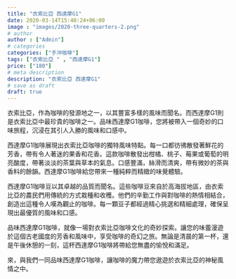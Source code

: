 ```yaml
---
title: "衣索比亞 西達摩G1"
date: 2020-03-14T15:40:24+06:00
image : "images/2020-three-quarters-2.png"
# author
author : ["Admin"]
# categories
categories: ["手沖咖啡"]
tags: ["衣索比亞 " , "西達摩G1"]
price: ["180"]
# meta description
description: "衣索比亞 西達摩G1"
# save as draft
draft: true
---
```


衣索比亞，作為咖啡的發源地之一，以其豐富多樣的風味而聞名。而西達摩G1則是衣索比亞中最珍貴的咖啡之一。品味西達摩G1咖啡，您將被帶入一個奇妙的口味旅程，沉浸在其引人入勝的風味和口感中。

西達摩G1咖啡展現出衣索比亞咖啡的獨特風味特點。每一口都彷彿散發著鮮花的芳香，帶有令人著迷的果香和花香。這款咖啡散發出柑橘、桃子、莓果或葡萄的明亮酸度，帶著淡淡的茶葉與草本的氣息。口感豐滿，絲滑而清爽，帶有微妙的茶與香料的餘韻。西達摩G1咖啡給您帶來一種純粹而精緻的味覺體驗。

西達摩G1咖啡豆以其卓越的品質而聞名。這些咖啡豆來自於高海拔地區，由衣索比亞的農民們用傳統的方式栽種和收穫。他們的辛勤工作與對咖啡的熱情相結合，創造出這種令人嘆為觀止的咖啡。每一顆豆子都經過精心挑選和精細處理，確保呈現出最優質的風味和口感。

品味西達摩G1咖啡，就像一場對衣索比亞咖啡文化的奇妙探索。讓您的味蕾漫遊於這個古老國度的芳香和風味中，享受咖啡的奇幻之旅。無論是清晨的第一杯，還是午後休憩的一刻，這杯西達摩G1咖啡將帶給您無盡的愉悅和滿足。

來，與我們一同品味西達摩G1咖啡，讓咖啡的魔力帶您遨遊於衣索比亞的神秘風情之中。